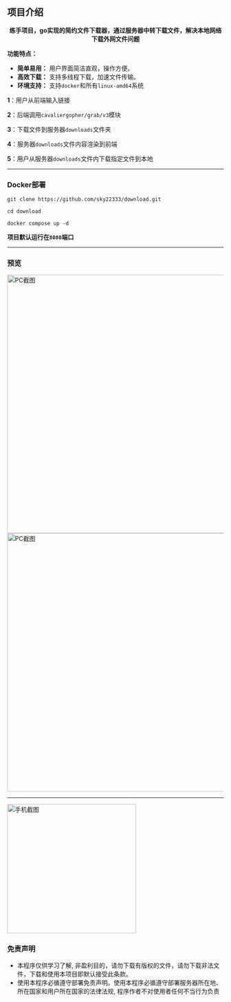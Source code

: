 ## 项目介绍

<div style="text-align: center;">


**练手项目，go实现的简约文件下载器，通过服务器中转下载文件，解决本地网络下载外网文件问题**
</div>

**功能特点：**
* **简单易用：** 用户界面简洁直观，操作方便。
* **高效下载：** 支持多线程下载，加速文件传输。
* **环境支持：** 支持`docker`和所有`linux-amd64`系统

**1**：用户从前端输入链接

**2**：后端调用`cavaliergopher/grab/v3`模块

**3**：下载文件到服务器`downloads`文件夹

**4**：服务器`downloads`文件内容渲染到前端

**5**：用户从服务器`downloads`文件内下载指定文件到本地

---

### Docker部署

```
git clone https://github.com/sky22333/download.git
```

```
cd download
```
```
docker compose up -d
```
**项目默认运行在`8080`端口**

---

### 预览

<img src="https://github.com/user-attachments/assets/db9329dc-4b83-4fa2-9648-2e8c7f909d7b" alt="PC截图" width="600">

<img src="https://github.com/user-attachments/assets/0e02a2cc-541a-4a45-8a53-6bbfd20a6d40" alt="PC截图" width="600">

---
<img src="https://github.com/user-attachments/assets/f478386c-54ef-48d9-b56d-ce9bb22746f6" alt="手机截图" width="300">



### 免责声明

* 本程序仅供学习了解, 非盈利目的，请勿下载有版权的文件，请勿下载非法文件，下载和使用本项目即默认接受此条款。
* 使用本程序必循遵守部署免责声明。使用本程序必循遵守部署服务器所在地、所在国家和用户所在国家的法律法规, 程序作者不对使用者任何不当行为负责
